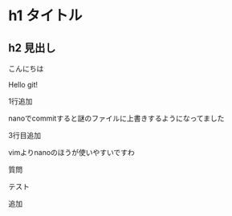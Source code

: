 # h1 タイトル
## h2 見出し

こんにちは

Hello git!

1行追加

nanoでcommitすると謎のファイルに上書きするようになってました

3行目追加

vimよりnanoのほうが使いやすいですわ

質問

テスト

追加
